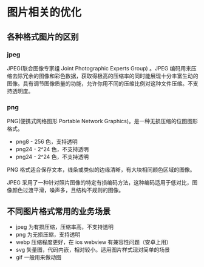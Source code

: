 # 图片相关的优化

## 各种格式图片的区别

### jpeg

JPEG(联合图像专家组 Joint Photographic Experts Group) 。JPEG 编码用来压缩去除冗余的图像和彩色数据，获取得极高的压缩率的同时能展现十分丰富生动的图像。具有调节图像质量的功能，允许你用不同的压缩比例对这种文件压缩。不支持透明度。

### png

PNG(便携式网络图形 Portable Network Graphics)。是一种无损压缩的位图图形格式。

- png8 - 256 色，支持透明
- png24 - 2^24 色，不支持透明
- png24 - 2^24 色，不支持透明

PNG 格式适合保存文本，线条或类似的边缘清晰，有大块相同颜色区域的图像。

JPEG 采用了一种针对照片图像的特定有损编码方法，这种编码适用于低对比，图像颜色过渡平滑，噪声多，且结构不规则的图像。

## 不同图片格式常用的业务场景

- jpeg 为有损压缩，压缩率高，不支持透明
- png 为无损压缩，支持透明
- webp 压缩程度更好，在 ios webview 有兼容性问题（安卓上用）
- svg 矢量图，代码内嵌，相对较小。适用图片样式现对简单的场景
- gif 一般用来做动图
